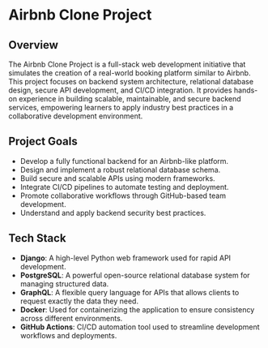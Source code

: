 # Airbnb Clone Project

## Overview

The Airbnb Clone Project is a full-stack web development initiative that simulates the creation of a real-world booking platform similar to Airbnb. This project focuses on backend system architecture, relational database design, secure API development, and CI/CD integration. It provides hands-on experience in building scalable, maintainable, and secure backend services, empowering learners to apply industry best practices in a collaborative development environment.

## Project Goals

* Develop a fully functional backend for an Airbnb-like platform.
* Design and implement a robust relational database schema.
* Build secure and scalable APIs using modern frameworks.
* Integrate CI/CD pipelines to automate testing and deployment.
* Promote collaborative workflows through GitHub-based team development.
* Understand and apply backend security best practices.

## Tech Stack

* **Django**: A high-level Python web framework used for rapid API development.
* **PostgreSQL**: A powerful open-source relational database system for managing structured data.
* **GraphQL**: A flexible query language for APIs that allows clients to request exactly the data they need.
* **Docker**: Used for containerizing the application to ensure consistency across different environments.
* **GitHub Actions**: CI/CD automation tool used to streamline development workflows and deployments.



